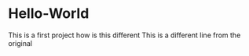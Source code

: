 # Hello-World
This is a first project
how is this different
This is a different line from the original
